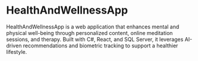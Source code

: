 # HealthAndWellnessApp
HealthAndWellnessApp is a web application that enhances mental and physical well-being through personalized content, online meditation sessions, and therapy. Built with C#, React, and SQL Server, it leverages AI-driven recommendations and biometric tracking to support a healthier lifestyle.

